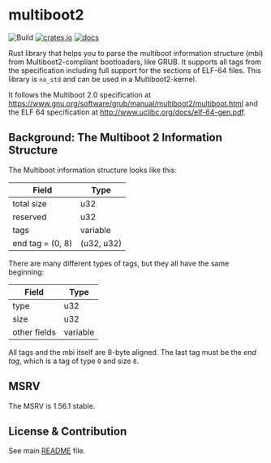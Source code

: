 # multiboot2
![Build](https://github.com/rust-osdev/multiboot2/actions/workflows/rust.yml/badge.svg)
[![crates.io](https://img.shields.io/crates/v/multiboot2.svg)](https://crates.io/crates/multiboot2)
[![docs](https://docs.rs/multiboot2/badge.svg)](https://docs.rs/multiboot2/)

Rust library that helps you to parse the multiboot information structure (mbi) from
Multiboot2-compliant bootloaders, like GRUB. It supports all tags from the specification
including full support for the sections of ELF-64 files. This library is `no_std` and can be
used in a Multiboot2-kernel.

It follows the Multiboot 2.0 specification at https://www.gnu.org/software/grub/manual/multiboot2/multiboot.html and the ELF 64 specification at http://www.uclibc.org/docs/elf-64-gen.pdf.

## Background: The Multiboot 2 Information Structure
The Multiboot information structure looks like this:

Field            | Type
---------------- | -----------
total size       | u32
reserved         | u32
tags             | variable
end tag = (0, 8) | (u32, u32)

There are many different types of tags, but they all have the same beginning:

Field         | Type
------------- | -----------------
type          | u32
size          | u32
other fields  | variable

All tags and the mbi itself are 8-byte aligned. The last tag must be the _end tag_, which is a tag of type `0` and size `8`.

## MSRV
The MSRV is 1.56.1 stable.

## License & Contribution

See main [README](https://github.com/rust-osdev/multiboot2/blob/main/README.md) file.
